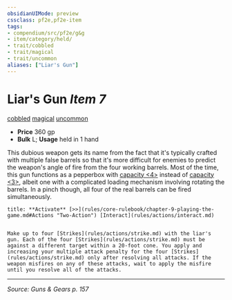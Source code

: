 ```yaml
---
obsidianUIMode: preview
cssclass: pf2e,pf2e-item
tags:
- compendium/src/pf2e/g&g
- item/category/held/
- trait/cobbled
- trait/magical
- trait/uncommon
aliases: ["Liar's Gun"]
---
```

# Liar's Gun *Item 7*  
[cobbled](cobbled-g-g.md "Cobbled Weapon Trait")  [magical](magical.md "Magical Item Trait")  [uncommon](uncommon.md "Uncommon Rarity Trait")  

- **Price** 360 gp
- **Bulk** L; **Usage** held in 1 hand

This dubious weapon gets its name from the fact that it's typically crafted with multiple false barrels so that it's more difficult for enemies to predict the weapon's angle of fire from the four working barrels. Most of the time, this gun functions as a pepperbox with [capacity <4>](rules/traits/capacity-4-tv.md "Capacity Weapon Trait") instead of [capacity <3>](rules/traits/capacity-3-tv.md "Capacity Weapon Trait"), albeit one with a complicated loading mechanism involving rotating the barrels. In a pinch though, all four of the real barrels can be fired simultaneously.

```ad-embed-ability
title: **Activate** [>>](rules/core-rulebook/chapter-9-playing-the-game.md#Actions "Two-Action") [Interact](rules/actions/interact.md)


Make up to four [Strikes](rules/actions/strike.md) with the liar's gun. Each of the four [Strikes](rules/actions/strike.md) must be against a different target within a 20-foot cone. You apply and increasing your multiple attack penalty for the four [Strikes](rules/actions/strike.md) only after resolving all attacks. If the weapon misfires on any of these attacks, wait to apply the misfire until you resolve all of the attacks.
```


---
*Source: Guns & Gears p. 157*